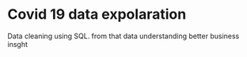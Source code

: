 # Covid 19 data expolaration
Data cleaning using SQL. from that data understanding better business insght
